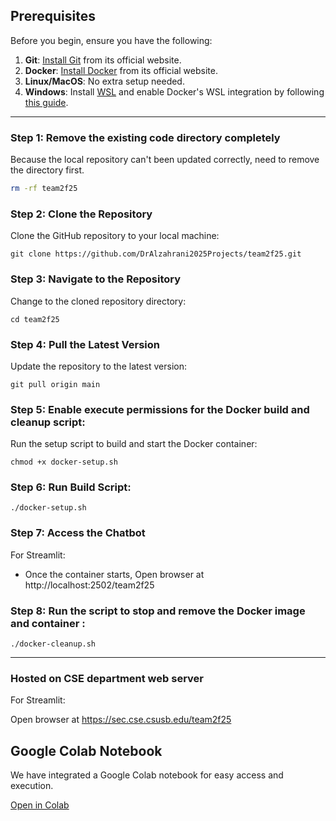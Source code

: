 ## Prerequisites

Before you begin, ensure you have the following:

1. **Git**: [Install Git](https://git-scm.com/) from its official website.
2. **Docker**: [Install Docker](https://www.docker.com) from its official website.
3. **Linux/MacOS**: No extra setup needed.
4. **Windows**: Install [WSL](https://learn.microsoft.com/en-us/windows/wsl/install) and enable Docker's WSL integration by following [this guide](https://docs.docker.com/desktop/windows/wsl/).

---

### Step 1: Remove the existing code directory completely

Because the local repository can't been updated correctly, need to remove the directory first.

```bash
rm -rf team2f25
```

### Step 2: Clone the Repository

Clone the GitHub repository to your local machine:

```
git clone https://github.com/DrAlzahrani2025Projects/team2f25.git
```

### Step 3: Navigate to the Repository

Change to the cloned repository directory:

```
cd team2f25
```

### Step 4: Pull the Latest Version

Update the repository to the latest version:

```
git pull origin main
```

### Step 5: Enable execute permissions for the Docker build and cleanup script:

Run the setup script to build and start the Docker container:

```
chmod +x docker-setup.sh
```

### Step 6: Run Build Script:

```
./docker-setup.sh
```

### Step 7: Access the Chatbot

For Streamlit:

- Once the container starts, Open browser at http://localhost:2502/team2f25
  

### Step 8: Run the script to stop and remove the Docker image and container :

```
./docker-cleanup.sh
```

---

### Hosted on CSE department web server

For Streamlit:

Open browser at https://sec.cse.csusb.edu/team2f25 

## Google Colab Notebook  

We have integrated a Google Colab notebook for easy access and execution.

[Open in Colab]()

